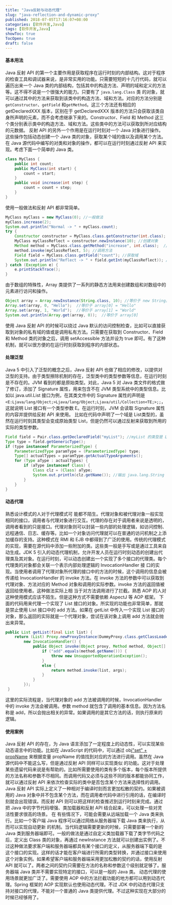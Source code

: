 ```yaml
---
title: "Java反射与动态代理"
slug: "java-reflection-and-dynamic-proxy"
published: 2018-07-05T17:16:07+08:00
categories: [软件开发,Java]
tags: [软件开发,Java]
showToc: true
TocOpen: true
draft: false
---
```

#### 基本用法
Java 反射 API 的第一个主要作用是获取程序在运行时刻的内部结构。这对于程序的检查工具和调试器来说，是非常实用的功能。只需要短短的十几行代码，就可以遍历出来一个 Java 类的内部结构，包括其中的构造方法、声明的域和定义的方法等。这不得不说是一个很强大的能力。只要有了 `java.lang.Class` 类 的对象，就可以通过其中的方法来获取到该类中的构造方法、域和方法。对应的方法分别是 `getConstructor`、`getField` 和`getMethod`。这三个方法还有相应的 getDeclaredXXX 版本，区别在于 getDeclaredXXX 版本的方法只会获取该类自身所声明的元素，而不会考虑继承下来的。Constructor、Field 和 Method 这三个类分别表示类中的构造方法、域和方法。这些类中的方法可以获取到所对应结构的元数据。
反射 API 的另外一个作用是在运行时刻对一个 Java 对象进行操作。这些操作包括动态创建一个 Java 类的对象，获取某个域的值以及调用某个方法。在 Java 源代码中编写的对类和对象的操作，都可以在运行时刻通过反射 API 来实现。考虑下面一个简单的 Java 类。
```java
class MyClass {
    public int count;
    public MyClass(int start) {
        count = start;
    }
    public void increase(int step) {
        count = count + step;
    }
} 
```
使用一般做法和反射 API 都非常简单。
```java
MyClass myClass = new MyClass(0); //一般做法
myClass.increase(2);
System.out.println("Normal -> " + myClass.count);
try {
    Constructor constructor = MyClass.class.getConstructor(int.class); //获取构造方法
    MyClass myClassReflect = constructor.newInstance(10); //创建对象
    Method method = MyClass.class.getMethod("increase", int.class);  //获取方法
    method.invoke(myClassReflect, 5); //调用方法
    Field field = MyClass.class.getField("count"); //获取域
    System.out.println("Reflect -> " + field.getInt(myClassReflect)); //获取域的值
} catch (Exception e) { 
    e.printStackTrace();
} 
```
由于数组的特殊性，Array 类提供了一系列的静态方法用来创建数组和对数组中的元素进行访问和操作。
```java
Object array = Array.newInstance(String.class, 10); //等价于 new String[10]
Array.set(array, 0, "Hello");  //等价于 array[0] = "Hello"
Array.set(array, 1, "World");  //等价于 array[1] = "World"
System.out.println(Array.get(array, 0));  //等价于 array[0]
```
使用 Java 反射 API 的时候可以绕过 Java 默认的访问控制检查，比如可以直接获取到对象的私有域的值或是调用私有方法。只需要在获取到 Constructor、Field 和 Method 类的对象之后，调用 setAccessible 方法并设为 true 即可。有了这种机制，就可以很方便的在运行时刻获取到程序的内部状态。
#### 处理泛型
Java 5 中引入了泛型的概念之后，Java 反射 API 也做了相应的修改，以提供对泛型的支持。由于类型擦除机制的存在，泛型类中的类型参数等信息，在运行时刻是不存在的。JVM 看到的都是原始类型。对此，Java 5 对 Java 类文件的格式做了修订，添加了 Signature 属性，用来包含不在 JVM 类型系统中的类型信息。比如以 java.util.List 接口为例，在其类文件中的 Signature 属性的声明是 `<E:Ljava/lang/Object;>Ljava/lang/Object;Ljava/util/Collection<TE;>;;`，这就说明 List 接口有一个类型参数 E。在运行时刻，JVM 会读取 Signature 属性的内容并提供给反射 API 来使用。
比如在代码中声明了一个域是 List<String>类型的，虽然在运行时刻其类型会变成原始类型 List，但是仍然可以通过反射来获取到所用的实际的类型参数。
```java
Field field = Pair.class.getDeclaredField("myList"); //myList 的类型是 List 
Type type = field.getGenericType(); 
if (type instanceof ParameterizedType) {     
    ParameterizedType paramType = (ParameterizedType) type;     
    Type[] actualTypes = paramType.getActualTypeArguments();     
    for (Type aType : actualTypes) {         
        if (aType instanceof Class) {         
            Class clz = (Class) aType;             
            System.out.println(clz.getName()); //输出 java.lang.String         
        }     
    } 
}  
```
#### 动态代理
熟悉设计模式的人对于代理模式可 能都不陌生。代理对象和被代理对象一般实现相同的接口，调用者与代理对象进行交互。代理的存在对于调用者来说是透明的，调用者看到的只是接口。代理对象则可以封装一些内部的处理逻辑，如访问控制、远程通信、日志、缓存等。比如一个对象访问代理就可以在普通的访问机制之上添加缓存的支持。这种模式在 RMI 和 EJB 中都得到了广泛的使用。传统的代理模式的实现，需要在源代码中添加一些附加的类。这些类一般是手写或是通过工具来自动生成。JDK 5 引入的动态代理机制，允许开发人员在运行时刻动态的创建出代理类及其对象。在运行时刻，可以动态创建出一个实现了多个接口的代理类。每个代理类的对象都会关联一个表示内部处理逻辑的 InvocationHandler 接 口的实现。当使用者调用了代理对象所代理的接口中的方法的时候，这个调用的信息会被传递给 InvocationHandler 的 invoke 方法。在 invoke 方法的参数中可以获取到代理对象、方法对应的 Method 对象和调用的实际参数。invoke 方法的返回值被返回给使用者。这种做法实际上相 当于对方法调用进行了拦截。熟悉 AOP 的人对这种使用模式应该不陌生。但是这种方式不需要依赖 AspectJ 等 AOP 框架。
下面的代码用来代理一个实现了 List 接口的对象。所实现的功能也非常简单，那就是禁止使用 List 接口中的 add 方法。如果在 getList 中传入一个实现 List 接口的对象，那么返回的实际就是一个代理对象，尝试在该对象上调用 add 方法就会抛出来异常。
```java
public List getList(final List list) {
    return (List) Proxy.newProxyInstance(DummyProxy.class.getClassLoader(), new Class[] { List.class },
        new InvocationHandler() {
            public Object invoke(Object proxy, Method method, Object[] args) throws Throwable {
                if ("add".equals(method.getName())) {
                    throw new UnsupportedOperationException();
                }
                else {
                    return method.invoke(list, args);
                }
            }
        });
 } 
```
这里的实际流程是，当代理对象的 add 方法被调用的时候，InvocationHandler 中的 invoke 方法会被调用。参数 method 就包含了调用的基本信息。因为方法名称是 add，所以会抛出相关的异常。如果调用的是其它方法的话，则执行原来的逻辑。
#### 使用案例
Java 反射 API 的存在，为 Java 语言添加了一定程度上的动态性，可以实现某些动态语言中的功能。比如在 JavaScript 的代码中，可以通过 obj["set" + propName]() 来根据变量 propName 的值找到对应的方法进行调用。虽然在 Java 源代码中不能这么写，但是通过反射 API 同样可以实现类似 的功能。这对于处理某些遗留代码来说是有帮助的。比如所需要使用的类有多个版本，每个版本所提供的方法名称和参数不尽相同。而调用代码又必须与这些不同的版本都能协同工作，就可以通过反射 API 来依次检查实际的类中是否包含某个方法来选择性的调用。
Java 反射 API 实际上定义了一种相对于编译时刻而言更加松散的契约。如果被调用的 Java 对象中并不包含某个方法，而在调用者代码中进行引用的话，在编译时刻就会出现错误。而反射 API 则可以把这样的检查推迟到运行时刻来完成。通过把 Java 中的字节代码增强、类加载器和反射 API 结合起来，可以处理一些对灵 活性要求很高的场景。
在 有些情况下，可能会需要从远端加载一个 Java 类来执行。比如一个客户端 Java 程序可以通过网络从服务器端下载 Java 类来执行，从而可以实现自动更新 的机制。当代码逻辑需要更新的时候，只需要部署一个新的 Java 类到服务器端即可。一般的做法是通过自定义类加载器下载了类字节代码之后，定义出 Class 类的对象，再通过 newInstance 方法就可以创建出实例了。不过这种做法要求客户端和服务器端都具有某个接口的定义，从服务器端下载的是 这个接口的实现。这样的话才能在客户端进行所需的类型转换，并通过接口来使用这个对象实例。如果希望客户端和服务器端采用更加松散的契约的话，使用反射 API 就可以了。两者之间的契约只需要在方法的名称和参数这个级别就足够了。服务器端 Java 类并不需要实现特定的接口，可以是一般的 Java 类。
动态代理的使用场景就更加广泛了。需要使用 AOP 中的方法拦截功能的地方都可以用到动态代理。Spring 框架的 AOP 实现默认也使用动态代理。不过 JDK 中的动态代理只支持对接口的代理，不能对一个普通的 Java 类提供代理。不过这种实现在大部分的时候已经够用了。